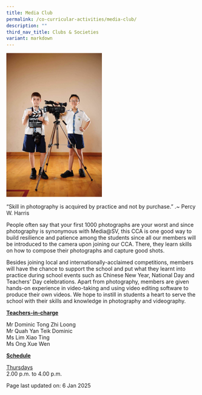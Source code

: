 ```yaml
---
title: Media Club
permalink: /co-curricular-activities/media-club/
description: ""
third_nav_title: Clubs & Societies
variant: markdown
---
```

<img style="width: 50%;" src="/images/media.jpeg">
<p>“Skill in photography is acquired by practice and not by purchase.” .~ Percy W. Harris</p>
<p>People often say that your first 1000 photographs are your worst and since photography is synonymous with Media@SV, this CCA is one good way to build resilience and patience among the students since all our members will be introduced to the camera upon joining our CCA. There, they learn skills on how to compose their photographs and capture good shots.</p>
<p>Besides joining local and internationally-acclaimed competitions, members will have the chance to support the school and put what they learnt into practice during school events such as Chinese New Year, National Day and Teachers’ Day celebrations. Apart from photography, members are given hands-on experience in video-taking and using video editing software to produce their own videos. We hope to instill in students a heart to serve the school with their skills and knowledge in photography and videography.</p>
<p><u><strong>Teachers-in-charge</strong></u></p>
<p>Mr Dominic Tong Zhi Loong<br>Mr Quah Yan Teik Dominic<br>Ms Lim Xiao Ting<br>Ms Ong Xue Wen</p>
<p><u><strong>Schedule</strong></u></p>
<p><u>Thursdays</u><br>2.00 p.m. to 4.00 p.m.</p>
<p>Page last updated on: 6 Jan 2025</p>
